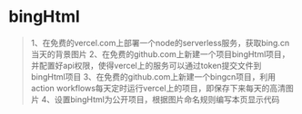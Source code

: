 # bingHtml

> 1、在免费的vercel.com上部署一个node的serverless服务，获取bing.cn当天的背景图片
> 2、在免费的github.com上新建一个项目bingHtml项目，并配置好api权限，使得vercel上的服务可以通过token提交文件到bingHtml项目
> 3、在免费的github.com上新建一个bingcn项目，利用action workflows每天定时运行vercel上的项目，即保存下来每天的高清图片
> 4、设置bingHtml为公开项目，根据图片命名规则编写本页显示代码